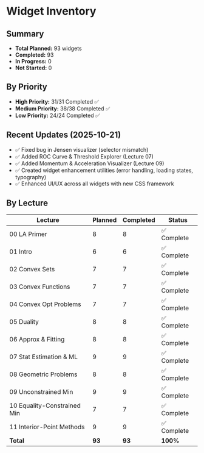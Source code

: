 # Widget Inventory

## Summary
- **Total Planned:** 93 widgets
- **Completed:** 93
- **In Progress:** 0
- **Not Started:** 0

## By Priority
- **High Priority:** 31/31 Completed ✅
- **Medium Priority:** 38/38 Completed ✅
- **Low Priority:** 24/24 Completed ✅

## Recent Updates (2025-10-21)
- ✅ Fixed bug in Jensen visualizer (selector mismatch)
- ✅ Added ROC Curve & Threshold Explorer (Lecture 07)
- ✅ Added Momentum & Acceleration Visualizer (Lecture 09)
- ✅ Created widget enhancement utilities (error handling, loading states, typography)
- ✅ Enhanced UI/UX across all widgets with new CSS framework

## By Lecture
| Lecture | Planned | Completed | Status |
|---|---|---|---|
| 00 LA Primer | 8 | 8 | ✅ Complete |
| 01 Intro | 6 | 6 | ✅ Complete |
| 02 Convex Sets | 7 | 7 | ✅ Complete |
| 03 Convex Functions | 7 | 7 | ✅ Complete |
| 04 Convex Opt Problems | 7 | 7 | ✅ Complete |
| 05 Duality | 8 | 8 | ✅ Complete |
| 06 Approx & Fitting | 8 | 8 | ✅ Complete |
| 07 Stat Estimation & ML | 9 | 9 | ✅ Complete |
| 08 Geometric Problems | 8 | 8 | ✅ Complete |
| 09 Unconstrained Min | 9 | 9 | ✅ Complete |
| 10 Equality-Constrained Min | 7 | 7 | ✅ Complete |
| 11 Interior-Point Methods | 9 | 9 | ✅ Complete |
| **Total**| **93** | **93** | **100%** |
